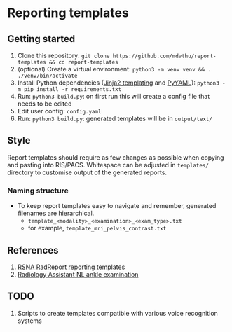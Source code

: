 <!--
SPDX-FileCopyrightText: Mark Thurston

SPDX-License-Identifier: Apache-2.0
-->
# Reporting templates

## Getting started

1. Clone this repository:
   `git clone https://github.com/mdvthu/report-templates && cd report-templates`
1. (optional) Create a virtual environment:
   `python3 -m venv venv && . ./venv/bin/activate`
1. Install Python dependencies
   ([Jinja2 templating](https://pypi.org/project/Jinja2/) and
   [PyYAML](https://pypi.org/project/PyYAML/)):
   `python3 -m pip install -r requirements.txt`
1. Run: `python3 build.py`: on first run this will create a config file that
   needs to be edited
1. Edit user config: `config.yaml`
1. Run: `python3 build.py`: generated templates will be in `output/text/`

## Style

Report templates should require as few changes as possible when copying and
pasting into RIS/PACS. Whitespace can be adjusted in `templates/` directory to
customise output of the generated reports.

### Naming structure

* To keep report templates easy to navigate and remember, generated filenames
  are hierarchical.
    * `template_<modality>_<examination>_<exam_type>.txt`
    * for example, `template_mri_pelvis_contrast.txt`

## References

1. [RSNA RadReport reporting
   templates](https://www.rsna.org/practice-tools/data-tools-and-standards/radreport-reporting-templates)
1. [Radiology Assistant NL ankle
   examination](https://radiologyassistant.nl/musculoskeletal/ankle/mri-examination)

## TODO

1. Scripts to create templates compatible with various voice recognition
   systems
